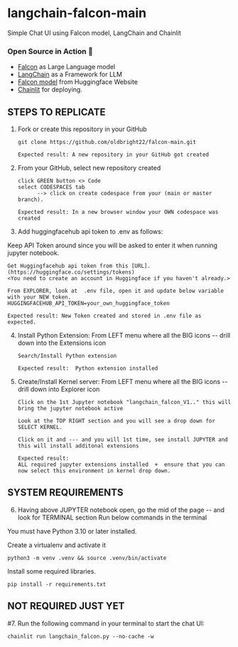 # langchain-falcon-main
Simple Chat UI using Falcon model, LangChain and Chainlit

### Open Source in Action 🚀
- [Falcon](https://falconllm.tii.ae/) as Large Language model
- [LangChain](https://python.langchain.com/en/latest/modules/models/llms/integrations/huggingface_hub.html) as a Framework for LLM
- [Falcon model](https://huggingface.co/tiiuae/falcon-7b-instruct) from Huggingface Website
- [Chainlit](https://docs.chainlit.io/langchain) for deploying.


## STEPS TO REPLICATE 

1. Fork or create this repository in your GitHub
   ```
   git clone https://github.com/oldbright22/falcon-main.git

   Expected result: A new repository in your GitHub got created
   ```

2. From your GitHub, select new repository created 
   ```
   click GREEN button <> Code  
   select CODESPACES tab
         --> click on create codespace from your (main or master branch).

   Expected result: In a new browser window your OWN codespace was created      
   ```

3. Add huggingfacehub api token to .env as follows:  

Keep API Token around since you will be asked to enter it when running jupyter notebook.
 

   ```
   Get Huggingfacehub api token from this [URL].(https://huggingface.co/settings/tokens)
   <You need to create an account in Huggingface if you haven't already.>

   From EXPLORER, look at  .env file, open it and update below variable with your NEW token.
   HUGGINGFACEHUB_API_TOKEN=your_own_huggingface_token

   Expected result: New Token created and stored in .env file as expected.
   ```

4. Install Python Extension:
From LEFT menu where all the BIG icons -- drill down into the Extensions icon

   ```
   Search/Install Python extension

   Expected result:  Python extension installed
   ```

5. Create/Install Kernel server:
From LEFT menu where all the BIG icons -- drill down into Explorer icon 

   ```
   Click on the 1st Jupyter notebook "langchain_falcon_V1.." this will bring the jupyter notebook active

   Look at the TOP RIGHT section and you will see a drop down for SELECT KERNEL.

   Click on it and --- and you will 1st time, see install JUPYTER and this will install additonal extensions

   Expected result: 
   ALL required jupyter extensions installed  +  ensure that you can now select this environment in kernel drop down.
   ```


## SYSTEM REQUIREMENTS

6. Having above JUPYTER notebook open, go the mid of the page -- and look for TERMINAL section
Run below commands in the terminal 

You must have Python 3.10 or later installed. 

Create a virtualenv and activate it
   ```
   python3 -m venv .venv && source .venv/bin/activate
   ```

Install some required libraries.
   ```  
   pip install -r requirements.txt
   ```

## NOT REQUIRED JUST YET
#7. Run the following command in your terminal to start the chat UI:
   ```
   chainlit run langchain_falcon.py --no-cache -w
   ```